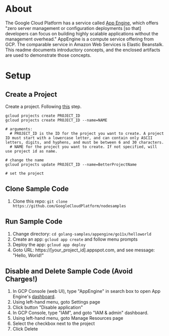# About
The Google Cloud Platform has a service called [App Engine](https://cloud.google.com/appengine/), which offers "zero server management or configuration deployments [so that] developers can focus on building highly scalable applications without the management overhead." AppEngine is a compute service offering from GCP. The comparable service in Amazon Web Services is Elastic Beanstalk. This readme documents introductory concepts, and the enclosed artifacts are used to demonstrate those concepts.

# Setup

## Create a Project
Create a project. Following [this](https://cloud.google.com/resource-manager/docs/creating-managing-projects) step.

```
gcloud projects create PROJECT_ID
gcloud projects create PROJECT_ID --name=NAME

# arguments:
  # PROJECT_ID is the ID for the project you want to create. A project ID must start with a lowercase letter, and can contain only ASCII letters, digits, and hyphens, and must be between 6 and 30 characters.
  # NAME for the project you want to create. If not specified, will use project id as name.

# change the name
gcloud projects update PROJECT_ID --name=BetterProjectName

# set the project

```

## Clone Sample Code
1. Clone this repo: `git clone https://github.com/GoogleCloudPlatform/nodesamples`

## Run Sample Code
1. Change directory: `cd golang-samples/appengine/go11x/helloworld`
1. Create an app: `gcloud app create` and follow menu prompts
1. Deploy the app: `gcloud app deploy`
1. Goto URL: https://[your_project_id].appspot.com, and see message: "Hello, World!"


## Disable and Delete Sample Code (Avoid Charges!)
1. In GCP Console (web UI), type "AppEngine" in search box to open App Engine's [dashboard](https://console.cloud.google.com/appengine).
1. Using left-hand menu, goto Settings page
1. Click button "Disable application"
1. In GCP Console, type "IAM", and goto "IAM & admin" dashboard.
1. Using left-hand menu, goto Manage Resources page
1. Select the checkbox next to the project
1. Click Delete





